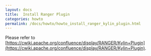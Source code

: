 ```yaml
---
layout: docs
title:  Install Ranger Plugin
categories: howto
permalink: /docs/howto/howto_install_ranger_kylin_plugin.html
---
```


Please refer to [https://cwiki.apache.org/confluence/display/RANGER/Kylin+Plugin](https://cwiki.apache.org/confluence/display/RANGER/Kylin+Plugin).
